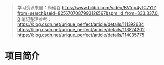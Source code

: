 > 学习资源来自：尚硅谷 https://www.bilibili.com/video/BV1np4y1C7Yf?from=search&seid=8255707087993128567&spm_id_from=333.337.0.0
> 笔记整理参考：
> https://blog.csdn.net/unique_perfect/article/details/111392634
> https://blog.csdn.net/unique_perfect/article/details/113824202
> https://blog.csdn.net/unique_perfect/article/details/114035775

# 项目简介